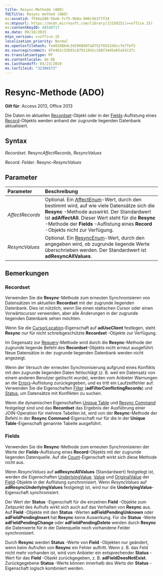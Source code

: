 ```yaml
---
title: Resync-Methode (ADO)
TOCTitle: Resync method (ADO)
ms:assetid: f594a200-56e6-fcf5-9b0a-900c56377f24
ms:mtpsurl: https://msdn.microsoft.com/library/JJ250251(v=office.15)
ms:contentKeyID: 48548717
ms.date: 09/18/2015
mtps_version: v=office.15
localization_priority: Normal
ms.openlocfilehash: fa483d86dc345968607a0752f0552ddccfe7fef5
ms.sourcegitcommit: 8fe462c32b91c87911942c188f3445e85a54137c
ms.translationtype: MT
ms.contentlocale: de-DE
ms.lasthandoff: 04/23/2019
ms.locfileid: "32306573"
---
```

# <a name="resync-method-ado"></a>Resync-Methode (ADO)

**Gilt für**: Access 2013, Office 2013

Die Daten im aktuellen [Recordset](recordset-object-ado.md)-Objekt oder in der [Fields](fields-collection-ado.md)-Auflistung eines [Record](record-object-ado.md)-Objekts werden anhand der zugrunde liegenden Datenbank aktualisiert.

## <a name="syntax"></a>Syntax

*Recordset*. Resync*AffectRecords*, *ResyncValues*

*Record*. *Felder*. Resync-*ResyncValues*

## <a name="parameters"></a>Parameter

|Parameter|Beschreibung|
|:--------|:----------|
|*AffectRecords* |Optional. Ein [AffectEnum](affectenum.md)-Wert, durch den bestimmt wird, auf wie viele Datensätze sich die **Resync** -Methode auswirkt. Der Standardwert ist **adAffectAll**. Dieser Wert steht für die **Resync** -Methode der **Fields** -Auflistung eines **Record** -Objekts nicht zur Verfügung.|
|*ResyncValues* |Optional. Ein [ResyncEnum](resyncenum.md)-Wert, durch den angegeben wird, ob zugrunde liegende Werte überschrieben werden. Der Standardwert ist **adResyncAllValues**.|

## <a name="remarks"></a>Bemerkungen

### <a name="recordset"></a>Recordset

Verwenden Sie die **Resync**-Methode zum erneuten Synchronisieren von Datensätzen im aktuellen **Recordset** mit der zugrunde liegenden Datenbank. Dies ist nützlich, wenn Sie einen statischen Cursor oder einen Vorwärtscursor verwenden, aber alle Änderungen in der zugrunde liegenden Datenbank sehen möchten.

Wenn Sie die [CursorLocation](cursorlocation-property-ado.md)-Eigenschaft auf **adUseClient** festlegen, steht **Resync** nur für nicht schreibgeschützte **Recordset** -Objekte zur Verfügung.

Im Gegensatz zur [Requery](requery-method-ado.md)-Methode wird durch die **Resync**-Methode der zugrunde liegende Befehl des **Recordset**-Objekts nicht erneut ausgeführt. Neue Datensätze in der zugrunde liegenden Datenbank werden nicht angezeigt.

Wenn der Versuch der erneuten Synchronisierung aufgrund eines Konflikts mit den zugrunde liegenden Daten fehlschlägt (z. B. weil ein Datensatz von einem anderen Benutzer gelöscht wurde), werden vom Anbieter Warnungen an die [Errors](errors-collection-ado.md)-Auflistung zurückgegeben, und es tritt ein Laufzeitfehler auf. Verwenden Sie die Eigenschaften [Filter](filter-property-ado.md) (**adFilterConflictingRecords**) und [Status](status-property-ado-recordset.md), um Datensätze mit Konflikten zu suchen.

Wenn die dynamischen Eigenschaften [Unique Table](unique-table-unique-schema-unique-catalog-properties-dynamic-ado.md) und [Resync Command](resync-command-property-dynamic-ado.md) festgelegt sind und das **Recordset** das Ergebnis der Ausführung einer JOIN-Operation für mehrere Tabellen ist, wird von der **Resync**-Methode der Befehl in der **Resync Command**-Eigenschaft nur für die in der **Unique Table**-Eigenschaft genannte Tabelle ausgeführt.

### <a name="fields"></a>Fields

Verwenden Sie die **Resync**-Methode zum erneuten Synchronisieren der Werte der **Fields**-Auflistung eines **Record**-Objekts mit der zugrunde liegenden Datenquelle. Auf die [Count](count-property-ado.md)-Eigenschaft wirkt sich diese Methode nicht aus.

Wenn *ResyncValues* auf **adResyncAllValues** (Standardwert) festgelegt ist, werden die Eigenschaften [UnderlyingValue](underlyingvalue-property-ado.md), [Value](value-property-ado.md) und [OriginalValue](originalvalue-property-ado.md) der [Field](field-object-ado.md)-Objekte in der Auflistung synchronisiert. Wenn *ResyncValues* auf **adResyncUnderlyingValues** festgelegt ist, wird nur die **UnderlyingValue**-Eigenschaft synchronisiert.

Der Wert der **Status** -Eigenschaft für die einzelnen **Field** -Objekte zum Zeitpunkt des Aufrufs wirkt sich auch auf das Verhalten von **Resync** aus. Auf **Field** -Objekte mit den **Status** -Werten **adFieldPendingUnknown** oder **adFieldPendingInsert** hat **Resync** keine Auswirkung. Für die **Status** -Werte **adFieldPendingChange** oder **adFieldPendingDelete** werden durch **Resync** die Datenwerte für in der Datenquelle noch vorhandene Felder synchronisiert.

Durch **Resync** werden **Status** -Werte von **Field** -Objekten nur geändert, wenn beim Aufrufen von **Resync** ein Fehler auftritt. Wenn z. B. das Feld nicht mehr vorhanden ist, wird vom Anbieter ein entsprechender **Status** -Wert für das **Field** -Objekt zurückgegeben, z. B. **adFieldDoesNotExist**. Zurückgegebene **Status** -Werte können innerhalb des Werts der **Status** -Eigenschaft logisch kombiniert werden.

